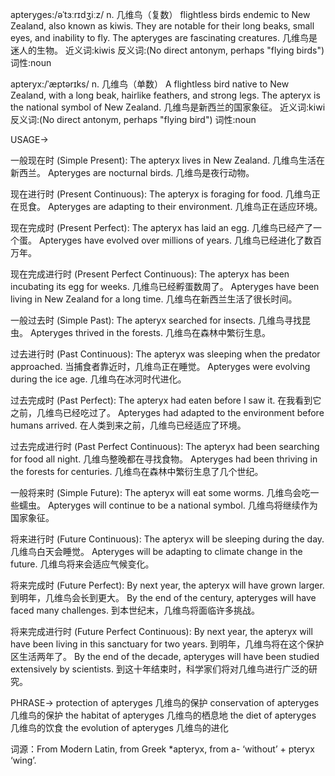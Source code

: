 apteryges:/əˈtɜːrɪdʒiːz/
n.
几维鸟（复数）
flightless birds endemic to New Zealand, also known as kiwis.  They are notable for their long beaks, small eyes, and inability to fly.
The apteryges are fascinating creatures.  几维鸟是迷人的生物。
近义词:kiwis
反义词:(No direct antonym, perhaps "flying birds")
词性:noun


apteryx:/ˈæptərɪks/
n.
几维鸟（单数）
A flightless bird native to New Zealand, with a long beak, hairlike feathers, and strong legs.
The apteryx is the national symbol of New Zealand.  几维鸟是新西兰的国家象征。
近义词:kiwi
反义词:(No direct antonym, perhaps "flying bird")
词性:noun


USAGE->

一般现在时 (Simple Present):
The apteryx lives in New Zealand.  几维鸟生活在新西兰。
Apteryges are nocturnal birds.  几维鸟是夜行动物。

现在进行时 (Present Continuous):
The apteryx is foraging for food.  几维鸟正在觅食。
Apteryges are adapting to their environment.  几维鸟正在适应环境。

现在完成时 (Present Perfect):
The apteryx has laid an egg.  几维鸟已经产了一个蛋。
Apteryges have evolved over millions of years.  几维鸟已经进化了数百万年。


现在完成进行时 (Present Perfect Continuous):
The apteryx has been incubating its egg for weeks.  几维鸟已经孵蛋数周了。
Apteryges have been living in New Zealand for a long time.  几维鸟在新西兰生活了很长时间。


一般过去时 (Simple Past):
The apteryx searched for insects.  几维鸟寻找昆虫。
Apteryges thrived in the forests.  几维鸟在森林中繁衍生息。


过去进行时 (Past Continuous):
The apteryx was sleeping when the predator approached.  当捕食者靠近时，几维鸟正在睡觉。
Apteryges were evolving during the ice age.  几维鸟在冰河时代进化。

过去完成时 (Past Perfect):
The apteryx had eaten before I saw it.  在我看到它之前，几维鸟已经吃过了。
Apteryges had adapted to the environment before humans arrived.  在人类到来之前，几维鸟已经适应了环境。


过去完成进行时 (Past Perfect Continuous):
The apteryx had been searching for food all night.  几维鸟整晚都在寻找食物。
Apteryges had been thriving in the forests for centuries. 几维鸟在森林中繁衍生息了几个世纪。


一般将来时 (Simple Future):
The apteryx will eat some worms.  几维鸟会吃一些蠕虫。
Apteryges will continue to be a national symbol.  几维鸟将继续作为国家象征。

将来进行时 (Future Continuous):
The apteryx will be sleeping during the day.  几维鸟白天会睡觉。
Apteryges will be adapting to climate change in the future.  几维鸟将来会适应气候变化。

将来完成时 (Future Perfect):
By next year, the apteryx will have grown larger.  到明年，几维鸟会长到更大。
By the end of the century, apteryges will have faced many challenges.  到本世纪末，几维鸟将面临许多挑战。

将来完成进行时 (Future Perfect Continuous):
By next year, the apteryx will have been living in this sanctuary for two years.  到明年，几维鸟将在这个保护区生活两年了。
By the end of the decade, apteryges will have been studied extensively by scientists.  到这十年结束时，科学家们将对几维鸟进行广泛的研究。


PHRASE->
protection of apteryges  几维鸟的保护
conservation of apteryges  几维鸟的保护
the habitat of apteryges  几维鸟的栖息地
the diet of apteryges  几维鸟的饮食
the evolution of apteryges  几维鸟的进化


词源：From Modern Latin, from Greek *apteryx, from a- ‘without’ + pteryx ‘wing’.
